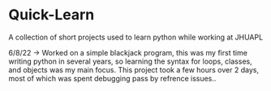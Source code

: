 # Quick-Learn
A collection of short projects used to learn python while working at JHUAPL

6/8/22 -> Worked on a simple blackjack program, this was my first time writing python in several years, so learning the syntax for loops, classes, and objects was my main focus. This project took a few hours over 2 days, most of which was spent debugging pass by refrence issues..
